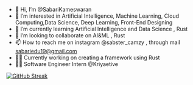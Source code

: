 - 👋 Hi, I’m @SabariKameswaran
- 👀 I’m interested in Artificial Intelligence, Machine Learning, Cloud Computing,Data Science, Deep Learning, Front-End Designing
- 🌱 I’m currently learning Artificial Intelligence and Data Science , Rust
- 💞️ I’m looking to collaborate on AI&ML , Rust
- 📫 How to reach me on instagram @sabster_camzy , through mail sabariedu19@gmail.com
- 👨‍💻 Currently working on creating a framework using Rust
- 👨‍💼 Software Engineer Intern @Kriyaetive

[![GitHub Streak](https://github-readme-streak-stats.herokuapp.com?user=SabariKameswaran&theme=dark)](https://git.io/streak-stats)
